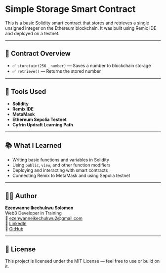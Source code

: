 
# Simple Storage Smart Contract

This is a basic Solidity smart contract that stores and retrieves a single unsigned integer on the Ethereum blockchain. It was built using Remix IDE and deployed on a testnet.

---

## 🧱 Contract Overview

- ✅ `store(uint256 _number)` — Saves a number to blockchain storage
- ✅ `retrieve()` — Returns the stored number

---

## 🔧 Tools Used

- **Solidity**
- **Remix IDE**
- **MetaMask**
- **Ethereum Sepolia Testnet**
- **Cyfrin Updraft Learning Path**

---

## 📚 What I Learned

- Writing basic functions and variables in Solidity
- Using `public`, `view`, and other function modifiers
- Deploying and interacting with smart contracts
- Connecting Remix to MetaMask and using Sepolia testnet

---

## 👨‍💻 Author

**Ezenwanne Ikechukwu Solomon**  
Web3 Developer in Training  
📧 ezenwanneikechukwu2@gmail.com  
🔗 [LinkedIn](https://www.linkedin.com/in/ikechukwu-ezenwanne-880a80345)  
🐙 [GitHub](https://github.com/Apenko)

---

## 🪪 License

This project is licensed under the MIT License — feel free to use or build on it.

